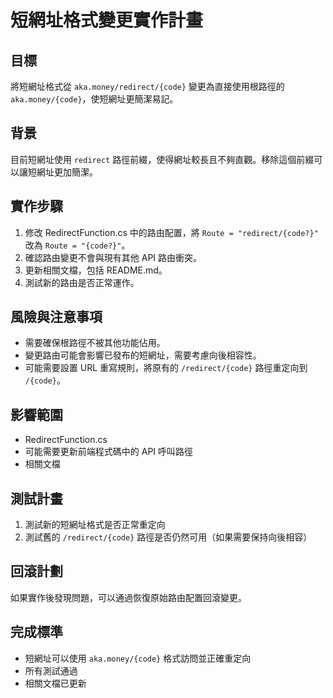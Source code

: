 # 短網址格式變更實作計畫

## 目標

將短網址格式從 `aka.money/redirect/{code}` 變更為直接使用根路徑的 `aka.money/{code}`，使短網址更簡潔易記。

## 背景

目前短網址使用 `redirect` 路徑前綴，使得網址較長且不夠直觀。移除這個前綴可以讓短網址更加簡潔。

## 實作步驟

1. 修改 RedirectFunction.cs 中的路由配置，將 `Route = "redirect/{code?}"` 改為 `Route = "{code?}"`。
2. 確認路由變更不會與現有其他 API 路由衝突。
3. 更新相關文檔，包括 README.md。
4. 測試新的路由是否正常運作。

## 風險與注意事項

- 需要確保根路徑不被其他功能佔用。
- 變更路由可能會影響已發布的短網址，需要考慮向後相容性。
- 可能需要設置 URL 重寫規則，將原有的 `/redirect/{code}` 路徑重定向到 `/{code}`。

## 影響範圍

- RedirectFunction.cs
- 可能需要更新前端程式碼中的 API 呼叫路徑
- 相關文檔

## 測試計畫

1. 測試新的短網址格式是否正常重定向
2. 測試舊的 `/redirect/{code}` 路徑是否仍然可用（如果需要保持向後相容）

## 回滾計劃

如果實作後發現問題，可以通過恢復原始路由配置回滾變更。

## 完成標準

- 短網址可以使用 `aka.money/{code}` 格式訪問並正確重定向
- 所有測試通過
- 相關文檔已更新
